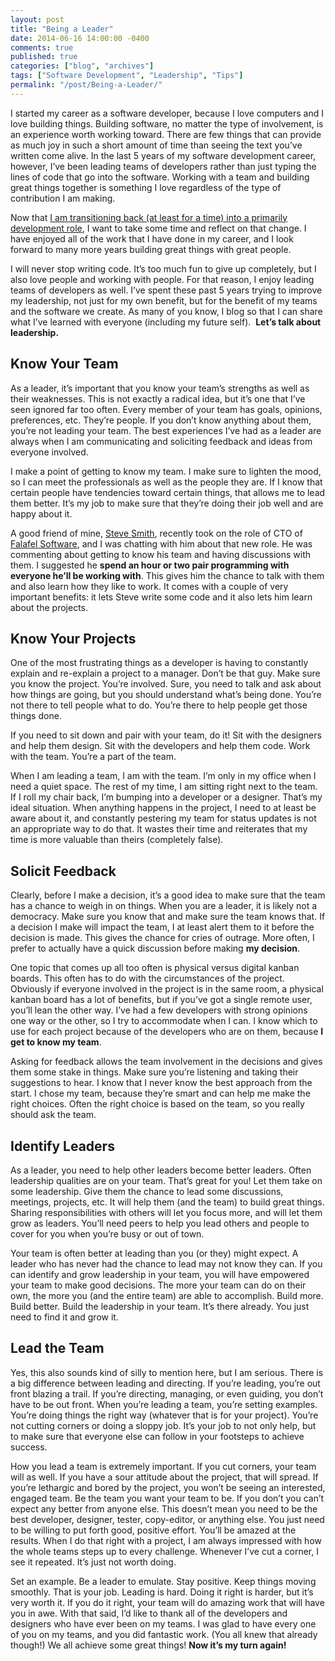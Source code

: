 ```yaml
---
layout: post
title: "Being a Leader"
date: 2014-06-16 14:00:00 -0400
comments: true
published: true
categories: ["blog", "archives"]
tags: ["Software Development", "Leadership", "Tips"]
permalink: "/post/Being-a-Leader/"
---
```

<!-- more -->



<p>I started my career as a software developer, because I love computers and I love building things. Building software, no matter the type of involvement, is an experience worth working toward. There are few things that can provide as much joy in such a short amount of time than seeing the text you’ve written come alive. In the last 5 years of my software development career, however, I’ve been leading teams of developers rather than just typing the lines of code that go into the software. Working with a team and building great things together is something I love regardless of the type of contribution I am making.</p>  <p>Now that <a href="/post/I-Joined-Clear-Measure.aspx" target="_blank">I am transitioning back (at least for a time) into a primarily development role</a>, I want to take some time and reflect on that change. I have enjoyed all of the work that I have done in my career, and I look forward to many more years building great things with great people.</p>  <p>I will never stop writing code. It’s too much fun to give up completely, but I also love people and working with people. For that reason, I enjoy leading teams of developers as well. I’ve spent these past 5 years trying to improve my leadership, not just for my own benefit, but for the benefit of my teams and the software we create. As many of you know, I blog so that I can share what I’ve learned with everyone (including my future self).&#160; <strong>Let’s talk about leadership.</strong></p>  <h2>Know Your Team</h2>  <p>As a leader, it’s important that you know your team’s strengths as well as their weaknesses. This is not exactly a radical idea, but it’s one that I’ve seen ignored far too often. Every member of your team has goals, opinions, preferences, etc. They’re people. If you don’t know anything about them, you’re not leading your team. The best experiences I’ve had as a leader are always when I am communicating and soliciting feedback and ideas from everyone involved.</p>  <p>I make a point of getting to know my team. I make sure to lighten the mood, so I can meet the professionals as well as the people they are. If I know that certain people have tendencies toward certain things, that allows me to lead them better. It’s my job to make sure that they’re doing their job well and are happy about it.</p>  <p>A good friend of mine, <a href="http://ardalis.com/" target="_blank">Steve Smith</a>, recently took on the role of CTO of <a href="http://falafel.com/" target="_blank">Falafel Software</a>, and I was chatting with him about that new role. He was commenting about getting to know his team and having discussions with them. I suggested he <strong>spend an hour or two pair programming with everyone he’ll be working with</strong>. This gives him the chance to talk with them and also learn how they like to work. It comes with a couple of very important benefits: it lets Steve write some code and it also lets him learn about the projects.</p>  <h2>Know Your Projects</h2>  <p>One of the most frustrating things as a developer is having to constantly explain and re-explain a project to a manager. Don’t be that guy. Make sure you know the project. You’re involved. Sure, you need to talk and ask about how things are going, but you should understand what’s being done. You’re not there to tell people what to do. You’re there to help people get those things done. </p>  <p>If you need to sit down and pair with your team, do it! Sit with the designers and help them design. Sit with the developers and help them code. Work with the team. You’re a part of the team. </p>  <p>When I am leading a team, I am with the team. I’m only in my office when I need a quiet space. The rest of my time, I am sitting right next to the team. If I roll my chair back, I’m bumping into a developer or a designer. That’s my ideal situation. When anything happens in the project, I need to at least be aware about it, and constantly pestering my team for status updates is not an appropriate way to do that. It wastes their time and reiterates that my time is more valuable than theirs (completely false).</p>  <h3></h3>  <h2>Solicit Feedback</h2>  <p>Clearly, before I make a decision, it’s a good idea to make sure that the team has a chance to weigh in on things. When you are a leader, it is likely not a democracy. Make sure you know that and make sure the team knows that. If a decision I make will impact the team, I at least alert them to it before the decision is made. This gives the chance for cries of outrage. More often, I prefer to actually have a quick discussion before making <strong>my decision</strong>. </p>  <p>One topic that comes up all too often is physical versus digital kanban boards. This often has to do with the circumstances of the project. Obviously if everyone involved in the project is in the same room, a physical kanban board has a lot of benefits, but if you’ve got a single remote user, you’ll lean the other way. I’ve had a few developers with strong opinions one way or the other, so I try to accommodate when I can. I know which to use for each project because of the developers who are on them, because <strong>I get to know my team</strong>.</p>  <p>Asking for feedback allows the team involvement in the decisions and gives them some stake in things. Make sure you’re listening and taking their suggestions to hear. I know that I never know the best approach from the start. I chose my team, because they’re smart and can help me make the right choices. Often the right choice is based on the team, so you really should ask the team.</p>  <h2></h2>  <h2>Identify Leaders</h2>  <p>As a leader, you need to help other leaders become better leaders. Often leadership qualities are on your team. That’s great for you! Let them take on some leadership. Give them the chance to lead some discussions, meetings, projects, etc. It will help them (and the team) to build great things. Sharing responsibilities with others will let you focus more, and will let them grow as leaders. You’ll need peers to help you lead others and people to cover for you when you’re busy or out of town.</p>  <p>Your team is often better at leading than you (or they) might expect. A leader who has never had the chance to lead may not know they can. If you can identify and grow leadership in your team, you will have empowered your team to make good decisions. The more your team can do on their own, the more you (and the entire team) are able to accomplish. Build more. Build better. Build the leadership in your team. It’s there already. You just need to find it and grow it.</p>  <h2>Lead the Team</h2>  <p>Yes, this also sounds kind of silly to mention here, but I am serious. There is a big difference between leading and directing. If you’re leading, you’re out front blazing a trail. If you’re directing, managing, or even guiding, you don’t have to be out front. When you’re leading a team, you’re setting examples. You’re doing things the right way (whatever that is for your project). You’re not cutting corners or doing a sloppy job. It’s your job to not only help, but to make sure that everyone else can follow in your footsteps to achieve success.</p>  <p>How you lead a team is extremely important. If you cut corners, your team will as well. If you have a sour attitude about the project, that will spread. If you’re lethargic and bored by the project, you won’t be seeing an interested, engaged team. Be the team you want your team to be. If you don’t you can’t expect any better from anyone else. This doesn’t mean you need to be the best developer, designer, tester, copy-editor, or anything else. You just need to be willing to put forth good, positive effort. You’ll be amazed at the results. When I do that right with a project, I am always impressed with how the whole teams steps up to every challenge. Whenever I’ve cut a corner, I see it repeated. It’s just not worth doing. </p>  <p>Set an example. Be a leader to emulate. Stay positive. Keep things moving smoothly. That is your job. Leading is hard. Doing it right is harder, but it’s very worth it. If you do it right, your team will do amazing work that will have you in awe. With that said, I’d like to thank all of the developers and designers who have ever been on my teams. I was glad to have every one of you on my teams, and you did fantastic work. (You all knew that already though!) We all achieve some great things! <strong>Now it’s my turn again!</strong></p>
